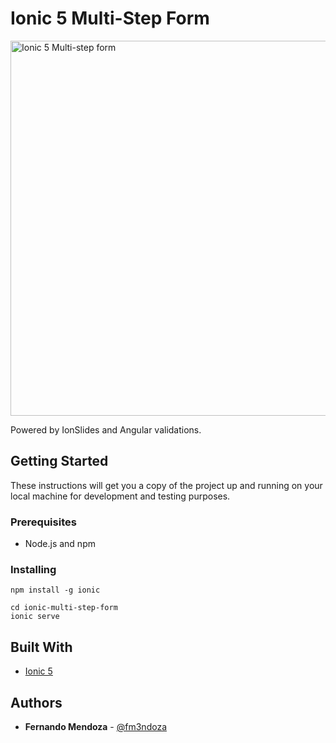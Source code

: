 # Ionic 5 Multi-Step Form

<img alt="Ionic 5 Multi-step form" src="https://user-images.githubusercontent.com/1320696/118833306-f6c27680-b886-11eb-9d10-3140fb19024a.png" width="600">

Powered by IonSlides and Angular validations.

## Getting Started

These instructions will get you a copy of the project up and running on your local machine for development and testing purposes.

### Prerequisites

* Node.js and npm

### Installing

```
npm install -g ionic
```

```
cd ionic-multi-step-form
ionic serve
```

## Built With

* [Ionic 5](https://ionicframework.com/)

## Authors

* **Fernando Mendoza** - [@fm3ndoza](https://twitter.com/fm3ndoza)
